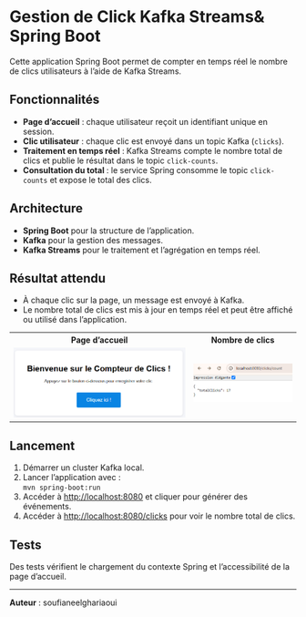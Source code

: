 # Gestion de Click Kafka Streams& Spring Boot

Cette application Spring Boot permet de compter en temps réel le nombre de clics utilisateurs à l’aide de Kafka Streams.

## Fonctionnalités

- **Page d’accueil** : chaque utilisateur reçoit un identifiant unique en session.
- **Clic utilisateur** : chaque clic est envoyé dans un topic Kafka (`clicks`).
- **Traitement en temps réel** : Kafka Streams compte le nombre total de clics et publie le résultat dans le topic `click-counts`.
- **Consultation du total** : le service Spring consomme le topic `click-counts` et expose le total des clics.

## Architecture

- **Spring Boot** pour la structure de l’application.
- **Kafka** pour la gestion des messages.
- **Kafka Streams** pour le traitement et l’agrégation en temps réel.

## Résultat attendu

- À chaque clic sur la page, un message est envoyé à Kafka.
- Le nombre total de clics est mis à jour en temps réel et peut être affiché ou utilisé dans l’application.

<table>
    <tr>
        <th>Page d’accueil</th>
        <th>Nombre de clics</th>
    </tr>
    <tr>
        <td><img src="src/main/resources/Captures/Capture_acces_localhost_8080.png" alt="Page d'accueil"></td>
        <td><img src="src/main/resources/Captures/Capture_acces_localhost_8080_clicks_count.png" alt="Nombre de clics"></td>
    </tr>
</table>

## Lancement

1. Démarrer un cluster Kafka local.
2. Lancer l’application avec :  
   `mvn spring-boot:run`
3. Accéder à [http://localhost:8080](http://localhost:8080) et cliquer pour générer des événements.
4. Accéder à [http://localhost:8080/clicks](http://localhost:8080/clicks) pour voir le nombre total de clics.

## Tests

Des tests vérifient le chargement du contexte Spring et l’accessibilité de la page d’accueil.

---
**Auteur** : soufianeelghariaoui